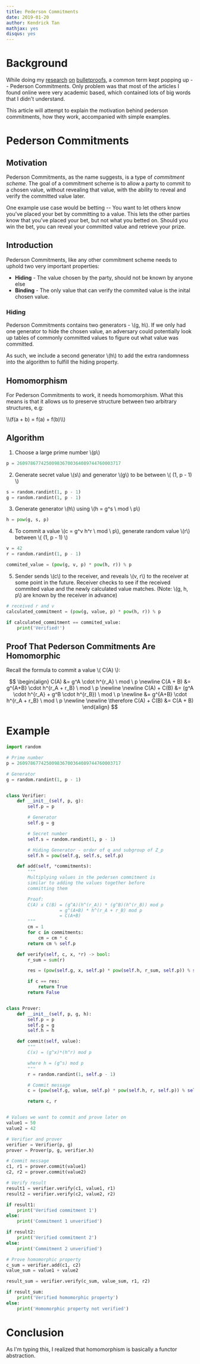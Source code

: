 ```yaml
---
title: Pederson Commitments
date: 2019-01-20
author: Kendrick Tan
mathjax: yes
disqus: yes
---
```


# Background
While doing my [research](https://www.youtube.com/watch?v=BBe1JzUxSB8) [on](https://joinmarket.me/blog/blog/bulletpoints-on-bulletproofs/) [bulletproofs](https://doc-internal.dalek.rs/bulletproofs/notes/index.html), a common term kept popping up -- Pederson Commitments. Only problem was that most of the articles I found online were very academic based, which contained lots of big words that I didn't understand.

This article will attempt to explain the motivation behind pederson commitments, how they work, accompanied with simple examples.

# Pederson Commitments
## Motivation
Pederson Commitments, as the name suggests, is a type of _commitment scheme_. The goal of a commitment scheme is to allow a party to commit to a chosen value, without revealing that value, with the ability to reveal and verify the committed value later.

One example use case would be betting -- You want to let others know you've placed your bet by committing to a value. This lets the other parties know that you've placed your bet, but not what you betted on. Should you win the bet, you can reveal your committed value and retrieve your prize.

## Introduction
Pederson Commitments, like any other commitment scheme needs to uphold two very important properties:

- __Hiding__ - The value chosen by the party, should not be known by anyone else
- __Binding__ - The only value that can verify the commited value is the inital chosen value.

### Hiding
Pederson Commitments contains two generators - \\(g, h\\). If we only had one generator to hide the chosen value, an adversary could potentially look up tables of commonly committed values to figure out what value was committed.

As such, we include a second generator \\(h\\) to add the extra randomness into the algorithm to fulfill the hiding property.

## Homomorphism
For Pederson Commitments to work, it needs homomorphism. What this means is that it allows us to preserve structure between two arbitrary structures, e.g:

<div class="center">
\\(f(a + b) = f(a) + f(b)\\)
</div>

## Algorithm
1. Choose a large prime number \\(p\\)

```python
p = 260978677425009836700364089744760003717
```

2. Generate secret value \\(s\\) and generator \\(g\\) to be between \\( (1, p - 1) \\)

```python
s = random.randint(1, p - 1)
g = random.randint(1, p - 1)
```

3. Generate generator \\(h\\) using \\(h = g^s \\ mod \\ p\\)

```python
h = pow(g, s, p)
```

4. To commit a value \\(c = g^v h^r \\ mod \\ p\\), generate random value \\(r\\) between \\( (1, p - 1) \\)

```python
v = 42
r = random.randint(1, p - 1)

commited_value = (pow(g, v, p) * pow(h, r)) % p
```

5. Sender sends \\(c\\) to the receiver, and reveals \\(v, r\\) to the receiver at some point in the future. Receiver checks to see if the received commited value and the newly calculated value matches. (Note: \\(g, h, p\\) are known by the receiver in advance)

```python
# received r and v
calculated_commitment = (pow(g, value, p) * pow(h, r)) % p

if calculated_commitment == commited_value:
    print('Verified!')
```

## Proof That Pederson Commitments Are Homomorphic
Recall the formula to commit a value \\( C(A) \\):

$$
\begin{align}
C(A) &= g^A \cdot  h^{r_A} \ mod \ p \newline
C(A + B) &= g^{A+B} \cdot  h^{r_A + r_B} \ mod \ p \newline \newline
C(A) + C(B) &= (g^A \cdot  h^{r_A} + g^B \cdot  h^{r_B}) \ mod \ p \newline
&= g^{A+B} \cdot h^{r_A + r_B} \ mod \ p \newline \newline
\therefore C(A) + C(B) &= C(A + B)
\end{align}
$$

# Example
```python
import random

# Prime number
p = 260978677425009836700364089744760003717

# Generator
g = random.randint(1, p - 1)


class Verifier:
    def __init__(self, p, g):
        self.p = p

        # Generator
        self.g = g

        # Secret number
        self.s = random.randint(1, p - 1)

        # Hiding Generator - order of q and subgroup of Z_p
        self.h = pow(self.g, self.s, self.p)

    def add(self, *commitments):
        """
        Multiplying values in the pedersen commitment is
        similar to adding the values together before
        committing them

        Proof:
        C(A) x C(B) = (g^A)(h^(r_A)) * (g^B)(h^(r_B)) mod p
                    = g^(A+B) * h^(r_A + r_B) mod p
                    = C(A+B)
        """
        cm = 1
        for c in commitments:
            cm = cm * c
        return cm % self.p

    def verify(self, c, x, *r) -> bool:
        r_sum = sum(r)

        res = (pow(self.g, x, self.p) * pow(self.h, r_sum, self.p)) % self.p

        if c == res:
            return True
        return False


class Prover:
    def __init__(self, p, g, h):
        self.p = p
        self.g = g
        self.h = h

    def commit(self, value):
        """
        C(x) = (g^x)*(h^r) mod p

        where h = (g^s) mod p
        """
        r = random.randint(1, self.p - 1)

        # Commit message
        c = (pow(self.g, value, self.p) * pow(self.h, r, self.p)) % self.p

        return c, r


# Values we want to commit and prove later on
value1 = 50
value2 = 42

# Verifier and prover
verifier = Verifier(p, g)
prover = Prover(p, g, verifier.h)

# Commit message
c1, r1 = prover.commit(value1)
c2, r2 = prover.commit(value2)

# Verify result
result1 = verifier.verify(c1, value1, r1)
result2 = verifier.verify(c2, value2, r2)

if result1:
    print('Verified commitment 1')
else:
    print('Commitment 1 unverified')

if result2:
    print('Verified commitment 2')
else:
    print('Commitment 2 unverified')

# Prove homomorphic property
c_sum = verifier.add(c1, c2)
value_sum = value1 + value2

result_sum = verifier.verify(c_sum, value_sum, r1, r2)

if result_sum:
    print('Verified homomorphic property')
else:
    print('Homomorphic property not verified')
```

# Conclusion
As I'm typing this, I realized that homomorphism is basically a functor abstraction.